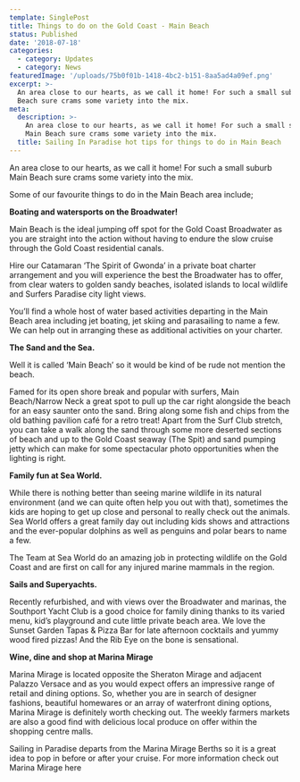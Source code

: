 ```yaml
---
template: SinglePost
title: Things to do on the Gold Coast - Main Beach
status: Published
date: '2018-07-18'
categories:
  - category: Updates
  - category: News
featuredImage: '/uploads/75b0f01b-1418-4bc2-b151-8aa5ad4a09ef.png'
excerpt: >-
  An area close to our hearts, as we call it home! For such a small suburb Main
  Beach sure crams some variety into the mix.
meta:
  description: >-
    An area close to our hearts, as we call it home! For such a small suburb
    Main Beach sure crams some variety into the mix.
  title: Sailing In Paradise hot tips for things to do in Main Beach
---
```

An area close to our hearts, as we call it home!  For such a small suburb Main Beach sure crams some variety into the mix.

Some of our favourite things to do in the Main Beach area include;

**Boating and watersports on the Broadwater!**

Main Beach is the ideal jumping off spot for the Gold Coast Broadwater as you are straight into the action without having to endure the slow cruise through the Gold Coast residential canals.

Hire our Catamaran ‘The Spirit of Gwonda’ in a private boat charter arrangement and you will experience the best the Broadwater has to offer, from clear waters to golden sandy beaches, isolated islands to local wildlife and Surfers Paradise city light views.

You’ll find a whole host of water based activities departing in the Main Beach area including jet boating, jet skiing and parasailing to name a few.  We can help out in arranging these as additional activities on your charter.

**The Sand and the Sea.**

Well it is called ‘Main Beach’ so it would be kind of be rude not mention the beach.

Famed for its open shore break and popular with surfers, Main Beach/Narrow Neck a great spot to pull up the car right alongside the beach for an easy saunter onto the sand.  Bring along some fish and chips from the old bathing pavilion café for a retro treat!  Apart from the Surf Club stretch, you can take a walk along the sand through some more deserted sections of beach and up to the Gold Coast seaway (The Spit) and sand pumping jetty which can make for some spectacular photo opportunities when the lighting is right.

**Family fun at Sea World.**

While there is nothing better than seeing marine wildlife in its natural environment (and we can quite often help you out with that), sometimes the kids are hoping to get up close and personal to really check out the animals.  Sea World offers a great family day out including kids shows and attractions and the ever-popular dolphins as well as penguins and polar bears to name a few.

The Team at Sea World do an amazing job in protecting wildlife on the Gold Coast and are first on call for any injured marine mammals in the region.

**Sails and Superyachts.**

Recently refurbished, and with views over the Broadwater and marinas, the Southport Yacht Club is a good choice for family dining thanks to its varied menu, kid’s playground and cute little private beach area.   We love the Sunset Garden Tapas & Pizza Bar for late afternoon cocktails and yummy wood fired pizzas! And the Rib Eye on the bone is sensational.

**Wine, dine and shop at Marina Mirage**

Marina Mirage is located opposite the Sheraton Mirage and adjacent Palazzo Versace and as you would expect offers an impressive range of retail and dining options.    So, whether you are in search of designer fashions, beautiful homewares or an array of waterfront dining options, Marina Mirage is definitely worth checking out.   The weekly farmers markets are also a good find with delicious local produce on offer within the shopping centre malls.

Sailing in Paradise departs from the Marina Mirage Berths so it is a great idea to pop in before or after your cruise.   For more information check out Marina Mirage here
